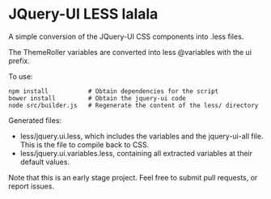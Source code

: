 # JQuery-UI LESS lalala

A simple conversion of the JQuery-UI CSS components into .less files.

The ThemeRoller variables are converted into less @variables with the ui prefix.

To use:

    npm install           # Obtain dependencies for the script
	bower install         # Obtain the jquery-ui code
	node src/builder.js   # Regenerate the content of the less/ directory

Generated files:

* less/jquery.ui.less, which includes the variables and the jquery-ui-all file. This is the file to compile back to CSS.
* less/jquery.ui.variables.less, containing all extracted variables at their default values.

Note that this is an early stage project. Feel free to submit pull requests, or report issues.

